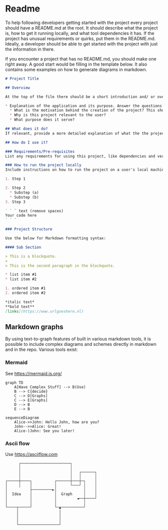 # Readme

To help following developers getting started with the project every project should have a README.md at the root. 
It should describe what the project is, how to get it running locally, and what tool dependencies it has. If the project has unusual requirements or quirks, put them in the README.md. Ideally, a developer should be able to get started with the project with just the information in there.

If you encounter a project that has no README.md, you should make one right away.
A good start would be filling in the template below. It also contains some examples on how to generate diagrams in markdown.

``` markdown
# Project Title

## Overview

At the top of the file there should be a short introduction and/ or overview that explains what the project is.

* Explanation of the application and its purpose. Answer the questions:
  * What is the motivation behind the creation of the project? This should explain why the project exists.
  * Why is this project relevant to the user?
  * What purpose does it serve?

## What does it do?
If relevant, provide a more detailed explanation of what the the project/app/library does.

## How do I use it?

### Requirements/Pre-requisites
List any requirements for using this project, like dependencies and version. Remove this section if it is not needed.

### How to run the project locally
Include instructions on how to run the project on a user's local machine. Be sure to reference the technologies they might have to download for the application to run.

1. Step 1

2. Step 2
  * Substep (a)
  * Substep (b)
3. Step 3

` ` ` text (remove spaces)
Your code here
` ` `

### Project Structure

Use the below for Markdown formatting syntax:

#### Sub Section

> This is a blockquote.
>
> This is the second paragraph in the blockquote.

* list item #1
* list item #2

1. ordered item #1
2. ordered item #2

*italic text*
**bold text**
[links](https://www.urlgoeshere.nl)

```

## Markdown graphs

By using text-to-graph features of built in various markdown tools, it is possible to include complex diagrams and schemes directly in markdown and in the repo. Various tools exist:

### Mermaid

See https://mermaid.js.org/

``` mermaid
graph TD
    A[Have Complex Stuff] --> B(Use)
    B --> C{decide}
    C --> D[Graphs]
    C --> E[Graphs]
    D --> B
    E --> B
```

``` mermaid
sequenceDiagram
    Alice->>John: Hello John, how are you?
    John-->>Alice: Great!
    Alice-)John: See you later!
```

### Ascii flow

Use https://asciiflow.com

``` goat
      ┌──────────────────────┐
      │                      │
      │                      │   ┌──────┐
      │                      │   │      │
┌─────┼────┐          ┌──────┼───┼─┐    │
│     │    │          │      └───┘ │    │
│          ├─────────►│            │    │
│  Idea    │          │  Graph     │    │
│          │          │         ◄──┼────┘
│          │          │            │
└────┬─────┘          └─▲──────────┘
     │                  │
     │                  │
     │                  │
     └──────────────────┘
```

